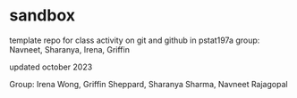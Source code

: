 # sandbox

template repo for class activity on git and github in pstat197a
group: Navneet, Sharanya, Irena, Griffin

updated october 2023

Group: Irena Wong, Griffin Sheppard, Sharanya Sharma, Navneet Rajagopal
